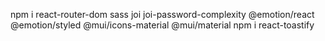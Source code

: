 npm i react-router-dom sass joi joi-password-complexity @emotion/react @emotion/styled @mui/icons-material @mui/material
npm i react-toastify